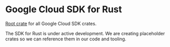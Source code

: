 # Google Cloud SDK for Rust

[Root crate] for all Google Cloud SDK crates.

The SDK for Rust is under active development. We are creating placeholder crates
so we can reference them in our code and tooling.

[Root crate]: https://rust-lang.github.io/rfcs/3243-packages-as-optional-namespaces.html
